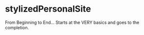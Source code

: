 # stylizedPersonalSite
From Beginning to End...  Starts at the VERY basics and goes to the completion.
